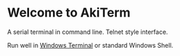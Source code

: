 ﻿# Welcome to AkiTerm

A serial terminal in command line.
Telnet style interface.

Run well in [Windows Terminal](https://github.com/Microsoft/Terminal) or standard Windows Shell.

